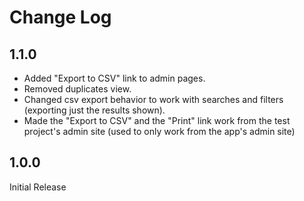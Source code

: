 Change Log
==========

1.1.0
-----

* Added "Export to CSV" link to admin pages.
* Removed duplicates view.
* Changed csv export behavior to work with searches and filters (exporting just the results shown).
* Made the "Export to CSV" and the "Print" link work from the test project's admin
site (used to only work from the app's admin site)

1.0.0
-----

Initial Release
